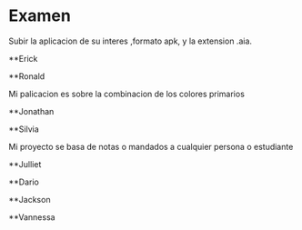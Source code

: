 # Examen

Subir la aplicacion de su interes ,formato apk, y la extension .aia.

**Erick




**Ronald

Mi palicacion es sobre la combinacion de los colores primarios

**Jonathan



**Silvia

Mi proyecto se basa de notas o mandados a cualquier persona o estudiante

**Julliet



**Dario


**Jackson



**Vannessa
